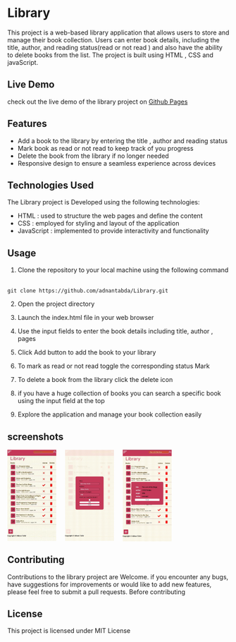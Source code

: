 # Library

This project is a web-based library application that allows users to store and manage their book collection.
Users can enter book details, including the title, author, and reading status(read or not read ) and also have
the ability to delete books from the list. The project is built using HTML , CSS and javaScript.

## Live Demo 

check out the live demo of the library project on [Github Pages](https://adnantabda.github.io/Library/)

## Features 

- Add a book to the library by entering the title , author and reading status 
- Mark book as read or not read to keep track of you progress 
- Delete the book from the library if no longer needed 
- Responsive design to ensure a seamless experience across devices 

## Technologies Used 

The Library project is Developed using the following technologies: 

- HTML : used to structure the web pages and define the content 
- CSS  : employed for styling and layout of the application 
- JavaScript : implemented to provide interactivity and functionality 

## Usage 

1. Clone the repository to your local machine using the following command 
```

git clone https://github.com/adnantabda/Library.git

```

2. Open the project directory 

3. Launch the index.html file in your web browser 
4. Use the input fields to enter the book details including title, author , pages 
5. Click Add button to add the book to your library 
6. To mark as read or not read toggle the corresponding status Mark 
7. To delete a book from the library click the delete icon 
8. if you have a huge collection of books you can search a specific book using the input field at the top 
9. Explore the application and manage your book collection easily 

## screenshots 

<div style="display: grid ; grid-template-columns : 1fr 1fr 1fr  1fr  ; gap: 20px" >
<img src="assets/Screenshots/screenshot1(1).jpg">
<img src="assets/Screenshots/screenshot2.jpg">
<img src="assets/Screenshots/screenshot3.jpg">
</div>

## Contributing 

Contributions to the library project are Welcome. if you encounter any bugs, have suggestions for improvements or would like to add new features, 
please feel free to submit a pull requests. Before contributing 

## License 

This project is licensed under MIT License 

